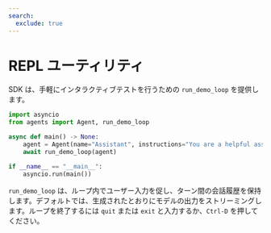 ```yaml
---
search:
  exclude: true
---
```

# REPL ユーティリティ

SDK は、手軽にインタラクティブテストを行うための `run_demo_loop` を提供します。

```python
import asyncio
from agents import Agent, run_demo_loop

async def main() -> None:
    agent = Agent(name="Assistant", instructions="You are a helpful assistant.")
    await run_demo_loop(agent)

if __name__ == "__main__":
    asyncio.run(main())
```

`run_demo_loop` は、ループ内でユーザー入力を促し、ターン間の会話履歴を保持します。デフォルトでは、生成されたとおりにモデルの出力をストリーミングします。ループを終了するには `quit` または `exit` と入力するか、`Ctrl-D` を押してください。